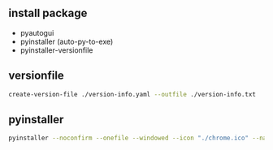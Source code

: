 ## install package

- pyautogui
- pyinstaller (auto-py-to-exe)
- pyinstaller-versionfile

## versionfile

```bash
create-version-file ./version-info.yaml --outfile ./version-info.txt
```

## pyinstaller

```bash
pyinstaller --noconfirm --onefile --windowed --icon "./chrome.ico" --name "chrome" --version-file "./version-info.txt" --add-data "./chrome.ico;." --add-data "./running.gif;." --paths "./venv/Lib/site-packages"  "./mouse-jiggler.py"
```